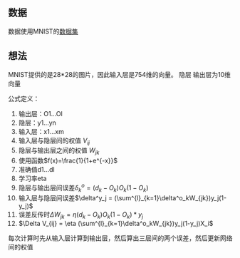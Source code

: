 ## 数据

数据使用MNIST的[数据集](http://yann.lecun.com/exdb/mnist/)

## 想法

MNIST提供的是28*28的图片，因此输入层是754维的向量。
隐层
输出层为10维向量

公式定义：
1. 输出层：O1...Ol
2. 隐层：y1...yn
3. 输入层：x1...xm
4. 输入层与隐层间的权值 $V_{ij}$
5. 隐层与输出层之间的权值 $W_{jk}$
6. 使用函数$f(x)=\frac{1}{1+e^{-x}}$ 
7. 准确值d1...dl
8. 学习率eta
9. 隐层与输出层间误差$\delta^o_k = (d_k - O_k)O_k(1-O_k)$
10. 输入层与隐层间误差$\delta^y_j = (\sum^{l}_{k=1}\delta^o_kW_{jk})y_j(1-y_j)$
11. 误差反传时$\Delta W_{jk} = \eta (d_k-O_k)O_k(1-O_k)*y_j$
12. $\Delta V_{ij} = \eta (\sum^{l}_{k=1}\delta^o_kW_{jk})y_j(1-y_j)X_i$

每次计算时先从输入层计算到输出层，然后算出三层间的两个误差，然后更新网络间的权值